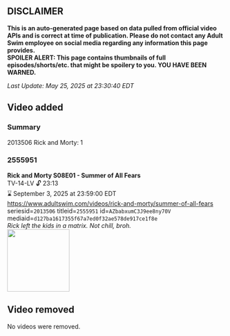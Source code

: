 ## DISCLAIMER
**This is an auto-generated page based on data pulled from official video APIs and is correct at time of publication. Please do not contact any Adult Swim employee on social media regarding any information this page provides.**  
**SPOILER ALERT: This page contains thumbnails of full episodes/shorts/etc. that might be spoilery to you. YOU HAVE BEEN WARNED.**  

_Last Update: May 25, 2025 at 23:30:40 EDT_
## Video added
### Summary
2013506 Rick and Morty: 1  
### 2555951
**Rick and Morty S08E01 - Summer of All Fears**  
TV-14-LV 🔓 23:13  
⌛ September 3, 2025 at 23:59:00 EDT  
https://www.adultswim.com/videos/rick-and-morty/summer-of-all-fears  
seriesid=`2013506` titleid=`2555951` id=`AZbabxumC3J9ee8ny70V` mediaid=`d127ba1617355f67a7ed0f32ae578de917ce1f8e`  
_Rick left the kids in a matrix. Not chill, broh._  
<a href="https://media.cdn.adultswim.com/uploads/20250516/thumbnails/2_255161450178-RAM-S08E01-1920x1080.png"><img src="https://media.cdn.adultswim.com/uploads/20250516/thumbnails/2_255161450178-RAM-S08E01-1920x1080.png" height="144px" /></a>
## Video removed
No videos were removed.  
